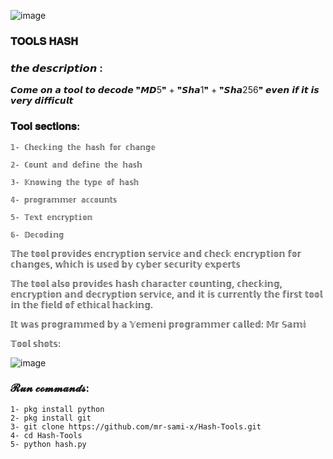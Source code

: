![image](https://l.top4top.io/p_2473f8rvp1.jpg)

### 𝐓𝐎𝐎𝐋𝐒 𝐇𝐀𝐒𝐇

### 𝙩𝙝𝙚 𝙙𝙚𝙨𝙘𝙧𝙞𝙥𝙩𝙞𝙤𝙣 :

𝘾𝙤𝙢𝙚 𝙤𝙣 𝙖 𝙩𝙤𝙤𝙡 𝙩𝙤 𝙙𝙚𝙘𝙤𝙙𝙚 ❞𝙈𝘿5❞ + ❞𝙎𝙝𝙖1❞ + ❞𝙎𝙝𝙖256❞ 𝙚𝙫𝙚𝙣 𝙞𝙛 𝙞𝙩 𝙞𝙨 𝙫𝙚𝙧𝙮 𝙙𝙞𝙛𝙛𝙞𝙘𝙪𝙡𝙩

### 𝐓𝐨𝐨𝐥 𝐬𝐞𝐜𝐭𝐢𝐨𝐧𝐬:
```
𝟙- ℂ𝕙𝕖𝕔𝕜𝕚𝕟𝕘 𝕥𝕙𝕖 𝕙𝕒𝕤𝕙 𝕗𝕠𝕣 𝕔𝕙𝕒𝕟𝕘𝕖

𝟚- ℂ𝕠𝕦𝕟𝕥 𝕒𝕟𝕕 𝕕𝕖𝕗𝕚𝕟𝕖 𝕥𝕙𝕖 𝕙𝕒𝕤𝕙

𝟛- 𝕂𝕟𝕠𝕨𝕚𝕟𝕘 𝕥𝕙𝕖 𝕥𝕪𝕡𝕖 𝕠𝕗 𝕙𝕒𝕤𝕙

𝟜- 𝕡𝕣𝕠𝕘𝕣𝕒𝕞𝕞𝕖𝕣 𝕒𝕔𝕔𝕠𝕦𝕟𝕥𝕤

𝟝- 𝕋𝕖𝕩𝕥 𝕖𝕟𝕔𝕣𝕪𝕡𝕥𝕚𝕠𝕟

𝟞- 𝔻𝕖𝕔𝕠𝕕𝕚𝕟𝕘
```
𝕋𝕙𝕖 𝕥𝕠𝕠𝕝 𝕡𝕣𝕠𝕧𝕚𝕕𝕖𝕤 𝕖𝕟𝕔𝕣𝕪𝕡𝕥𝕚𝕠𝕟 𝕤𝕖𝕣𝕧𝕚𝕔𝕖 𝕒𝕟𝕕 𝕔𝕙𝕖𝕔𝕜 𝕖𝕟𝕔𝕣𝕪𝕡𝕥𝕚𝕠𝕟 𝕗𝕠𝕣 𝕔𝕙𝕒𝕟𝕘𝕖𝕤, 𝕨𝕙𝕚𝕔𝕙 𝕚𝕤 𝕦𝕤𝕖𝕕 𝕓𝕪 𝕔𝕪𝕓𝕖𝕣 𝕤𝕖𝕔𝕦𝕣𝕚𝕥𝕪 𝕖𝕩𝕡𝕖𝕣𝕥𝕤

𝕋𝕙𝕖 𝕥𝕠𝕠𝕝 𝕒𝕝𝕤𝕠 𝕡𝕣𝕠𝕧𝕚𝕕𝕖𝕤 𝕙𝕒𝕤𝕙 𝕔𝕙𝕒𝕣𝕒𝕔𝕥𝕖𝕣 𝕔𝕠𝕦𝕟𝕥𝕚𝕟𝕘, 𝕔𝕙𝕖𝕔𝕜𝕚𝕟𝕘, 𝕖𝕟𝕔𝕣𝕪𝕡𝕥𝕚𝕠𝕟 𝕒𝕟𝕕 𝕕𝕖𝕔𝕣𝕪𝕡𝕥𝕚𝕠𝕟 𝕤𝕖𝕣𝕧𝕚𝕔𝕖, 𝕒𝕟𝕕 𝕚𝕥 𝕚𝕤 𝕔𝕦𝕣𝕣𝕖𝕟𝕥𝕝𝕪 𝕥𝕙𝕖 𝕗𝕚𝕣𝕤𝕥 𝕥𝕠𝕠𝕝 𝕚𝕟 𝕥𝕙𝕖 𝕗𝕚𝕖𝕝𝕕 𝕠𝕗 𝕖𝕥𝕙𝕚𝕔𝕒𝕝 𝕙𝕒𝕔𝕜𝕚𝕟𝕘.

𝕀𝕥 𝕨𝕒𝕤 𝕡𝕣𝕠𝕘𝕣𝕒𝕞𝕞𝕖𝕕 𝕓𝕪 𝕒 𝕐𝕖𝕞𝕖𝕟𝕚 𝕡𝕣𝕠𝕘𝕣𝕒𝕞𝕞𝕖𝕣 𝕔𝕒𝕝𝕝𝕖𝕕: 𝕄𝕣 𝕊𝕒𝕞𝕚

𝕋𝕠𝕠𝕝 𝕤𝕙𝕠𝕥𝕤:

![image](https://c.top4top.io/p_2473hcdwl1.jpg)

### 𝓡𝓾𝓷 𝓬𝓸𝓶𝓶𝓪𝓷𝓭𝓼:
```
1- pkg install python 
2- pkg install git
3- git clone https://github.com/mr-sami-x/Hash-Tools.git
4- cd Hash-Tools
5- python hash.py
```
